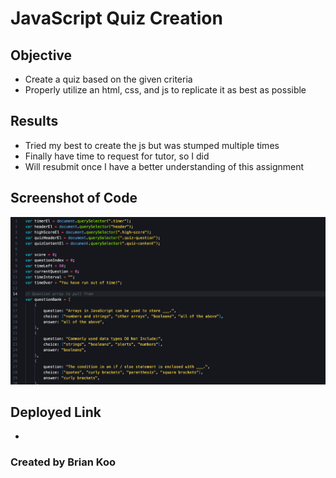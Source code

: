# JavaScript Quiz Creation

## Objective
* Create a quiz based on the given criteria
* Properly utilize an html, css, and js to replicate it as best as possible

## Results
* Tried my best to create the js but was stumped multiple times
* Finally have time to request for tutor, so I did
* Will resubmit once I have a better understanding of this assignment

## Screenshot of Code
![Sample of Incomplete Code](assets/screenshot/code-screenshot.png)

## Deployed Link
*

### Created by Brian Koo
